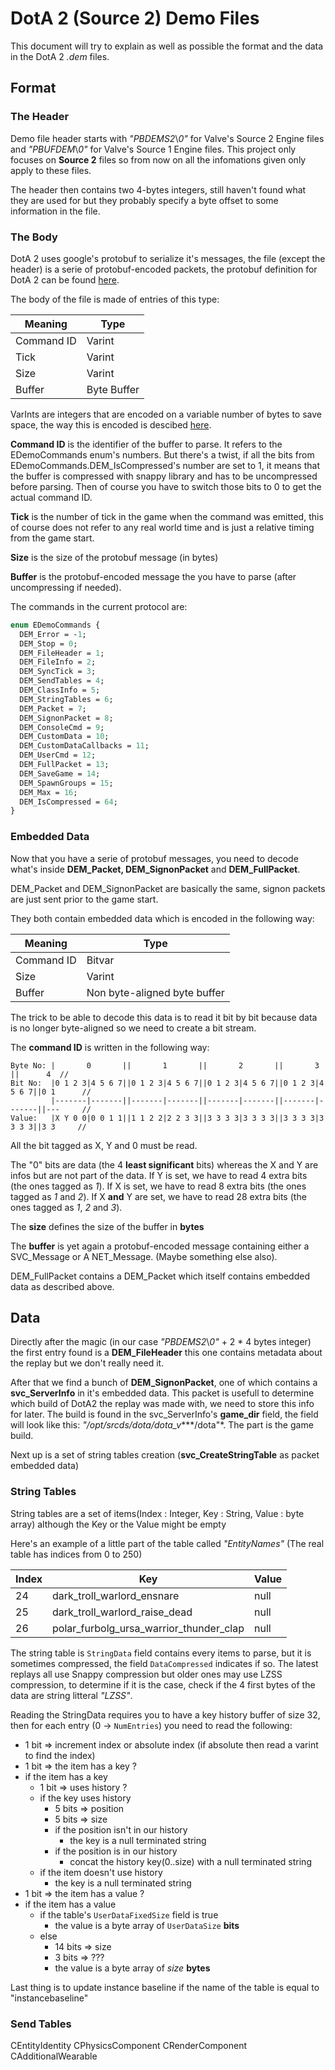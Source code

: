 # DotA 2 (Source 2) Demo Files

This document will try to explain as well as possible the format and the data in the DotA 2 *.dem* files.

## Format

### The Header

Demo file header starts with *"PBDEMS2*\\*0"* for Valve's Source 2 Engine files and *"PBUFDEM*\\*0"* for Valve's Source 1 Engine files. This project only focuses on **Source 2** files so from now on all the infomations given only apply to these files.

The header then contains two 4-bytes integers, still haven't found what they are used for but they probably specify a byte offset to some information in the file.

### The Body

DotA 2 uses google's protobuf to serialize it's messages, the file (except the header) is a serie of protobuf-encoded packets, the protobuf definition for DotA 2 can be found [here](https://github.com/SteamRE/SteamKit/tree/master/Resources/Protobufs/dota). 

The body of the file is made of entries of this type: 

| Meaning    | Type        |
| ---------- | ----------- |
| Command ID | Varint      |
| Tick       | Varint      |
| Size       | Varint      |
| Buffer     | Byte Buffer |

VarInts are integers that are encoded on a variable number of bytes to save space, the way this is encoded is descibed [here](https://developers.google.com/protocol-buffers/docs/encoding#varints).

**Command ID** is the identifier of the buffer to parse. It refers to the EDemoCommands enum's numbers.
But there's a twist, if all the bits from EDemoCommands.DEM_IsCompressed's number are set to 1, it means that the buffer is compressed with snappy library and has to be uncompressed before parsing.
Then of course you have to switch those bits to 0 to get the actual command ID.

**Tick** is the number of tick in the game when the command was emitted, this of course does not refer to any real world time and is just a relative timing from the game start.

**Size** is the size of the protobuf message (in bytes)

**Buffer** is the protobuf-encoded message the you have to parse (after uncompressing if needed).

The commands in the current protocol are:

```protobuf
enum EDemoCommands {
  DEM_Error = -1;
  DEM_Stop = 0;
  DEM_FileHeader = 1;
  DEM_FileInfo = 2;
  DEM_SyncTick = 3;
  DEM_SendTables = 4;
  DEM_ClassInfo = 5;
  DEM_StringTables = 6;
  DEM_Packet = 7;
  DEM_SignonPacket = 8;
  DEM_ConsoleCmd = 9;
  DEM_CustomData = 10;
  DEM_CustomDataCallbacks = 11;
  DEM_UserCmd = 12;
  DEM_FullPacket = 13;
  DEM_SaveGame = 14;
  DEM_SpawnGroups = 15;
  DEM_Max = 16;
  DEM_IsCompressed = 64;
}
```
### Embedded Data

Now that you have a serie of protobuf messages, you need to decode what's inside **DEM_Packet, DEM_SignonPacket** and **DEM_FullPacket**.

DEM_Packet and DEM_SignonPacket are basically the same, signon packets are just sent prior to the game start.

They both contain embedded data which is encoded in the following way:

| Meaning    | Type                         |
| ---------- | ---------------------------- |
| Command ID | Bitvar                       |
| Size       | Varint                       |
| Buffer     | Non byte-aligned byte buffer |

The trick to be able to decode this data is to read it bit by bit because data is no longer byte-aligned so we need to create a bit stream.

The **command ID** is written in the following way: 

```
Byte No: |       0       ||       1       ||       2       ||       3       ||      4  //
Bit No:  |0 1 2 3|4 5 6 7||0 1 2 3|4 5 6 7||0 1 2 3|4 5 6 7||0 1 2 3|4 5 6 7||0 1      // 
         |-------|-------||-------|-------||-------|-------||-------|-------||---     //
Value:   |X Y 0 0|0 0 1 1||1 1 2 2|2 2 3 3||3 3 3 3|3 3 3 3||3 3 3 3|3 3 3 3||3 3     //
```

All the bit tagged as X, Y and 0 must be read.

The "0" bits are data (the 4 **least significant** bits) whereas the X and Y are infos but are not part of the data.
If Y is set, we have to read 4 extra bits (the ones tagged as *1*).
If X is set, we have to read 8 extra bits (the ones tagged as *1* and *2*).
If X **and** Y are set, we have to read 28 extra bits (the ones tagged as *1*,  *2* and *3*).

The **size** defines the size of the buffer in **bytes**

The **buffer** is yet again a protobuf-encoded message containing either a SVC_Message or A NET_Message. (Maybe something else also). 



DEM_FullPacket contains a DEM_Packet which itself contains embedded data as described above.



## Data

Directly after the magic (in our case *"PBDEMS2*\\*0"* + 2 * 4 bytes integer) the first entry found is a **DEM_FileHeader** this one contains metadata about the replay but we don't really need it.

After that we find a bunch of **DEM_SignonPacket**, one of which contains a **svc_ServerInfo** in it's embedded data. This packet is usefull to determine which build of DotA2 the replay was made with, we need to store this info for later. The build is found in the svc_ServerInfo's **game_dir** field, the field will look like this: *"/opt/srcds/dota/dota_v**<VERSION>**/dota"*. The <VERSION> part is the game build.

Next up is a set of string tables creation (**svc_CreateStringTable** as packet embedded data)

### String Tables

String tables are a set of items(Index : Integer, Key : String, Value : byte array) although the Key or the Value might be empty

Here's an example of a little part of the table called *"EntityNames"* (The real table has indices from 0 to 250)

| Index | Key                                     | Value |
| ----- | --------------------------------------- | ----- |
| 24    | dark_troll_warlord_ensnare              | null  |
| 25    | dark_troll_warlord_raise_dead           | null  |
| 26    | polar_furbolg_ursa_warrior_thunder_clap | null  |

The string table is `StringData` field contains every items to parse, but it is sometimes compressed, the field `DataCompressed` indicates if so. The latest replays all use Snappy compression but older ones may use LZSS compression, to determine if it is the case, check if the 4 first bytes of the data are string litteral *"LZSS"*.

Reading the StringData requires you to have a key history buffer of size 32, then for each entry (0 -> `NumEntries`) you need to read the following:

- 1 bit => increment index or absolute index (if absolute then read a varint to find the index)
- 1 bit => the item has a key ?
- if the item has a key
  - 1 bit => uses history ?
  - if the key uses history
    - 5 bits => position
    - 5 bits => size
    - if the position isn't in our history
      - the key is a null terminated string
    - if the position is in our history
      - concat the history key(0..size) with a null terminated string
  - if the item doesn't use history
    - the key is a null terminated string
- 1 bit => the item has a value ?
- if the item has a value
  - if the table's `UserDataFixedSize` field is true
    - the value is a byte array of `UserDataSize` **bits**
  - else
    - 14 bits => size
    - 3 bits => ???
    - the value is a byte array of *size* **bytes**



Last thing is to update instance baseline if the name of the table is equal to "instancebaseline"



### Send Tables

CEntityIdentity
CPhysicsComponent
CRenderComponent
CAdditionalWearable